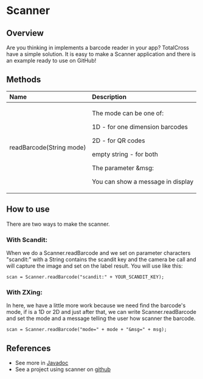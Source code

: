 # Scanner

## Overview

Are you thinking in implements a barcode reader in your app? TotalCross have a simple solution. It is easy to make a Scanner application and there is an example ready to use on GitHub!

## Methods

<table>
  <thead>
    <tr>
      <th style="text-align:left">Name</th>
      <th style="text-align:left">Description</th>
    </tr>
  </thead>
  <tbody>
    <tr>
      <td style="text-align:left">readBarcode(String mode)</td>
      <td style="text-align:left">
        <p>The mode can be one of:
          <br />
        </p>
        <p>1D - for one dimension barcodes
          <br />
        </p>
        <p>2D - for QR codes
          <br />
        </p>
        <p>empty string - for both
          <br />
        </p>
        <p>The parameter &amp;msg:</p>
        <p>You can show a message in display</p>
      </td>
    </tr>
  </tbody>
</table>

## How to use

There are two ways to make the scanner.

### With Scandit:

 When we do a Scanner.readBarcode and we set on parameter characters "scandit:" with a String contains the scandit key and the camera be call and will capture the image and set on the label result. You will use like this:

 `scan = Scanner.readBarcode("scandit:" + YOUR_SCANDIT_KEY);`

### With ZXing:

In here, we have a little more work because we need find the barcode's mode, if is a 1D or 2D and just after that, we can write Scanner.readBarcode and set the mode and a message telling the user how scanner the barcode.

`scan = Scanner.readBarcode("mode=" + mode + "&msg=" + msg);`

## References

* See more in [Javadoc](https://rs.totalcross.com/doc/totalcross/io/device/scanner/package-summary.html)
* See a project using scanner on [github](https://github.com/TotalCross/ScanditSample)



